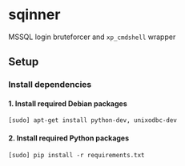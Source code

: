 # sqinner
MSSQL login bruteforcer and `xp_cmdshell` wrapper

## Setup

### Install dependencies

#### 1. Install required Debian packages

`[sudo] apt-get install python-dev, unixodbc-dev`

#### 2. Install required Python packages

`[sudo] pip install -r requirements.txt`
